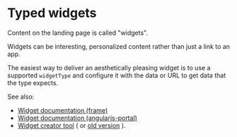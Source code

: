 # Typed widgets

Content on the landing page is called "widgets".

Widgets can be interesting, personalized content rather than just a link to an app.

The easiest way to deliver an aesthetically pleasing widget is to use a supported `widgetType` and configure it with the data or URL to get data that the type expects.

See also:

 * [Widget documentation (frame)](http://uw-madison-doit.github.io/uw-frame/latest/#/md/widgets)
 * [Widget documentation (angularjs-portal)](http://uw-madison-doit.github.io/angularjs-portal/latest/#/md/expanded)
 * [Widget creator tool](https://public.test.my.wisc.edu/web/widget-creator) ( or [old version](https://tools.my.wisc.edu/widget-creator/#/default) ).
